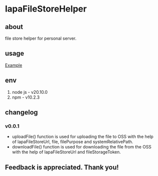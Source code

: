 # lapaFileStoreHelper

## about

file store helper for personal server.

## usage

[Example](./example.ts)

## env

1. node js - v20.10.0
2. npm - v10.2.3

## changelog

### v0.0.1

- uploadFile() function is used for uploading the file to OSS with the help of lapaFileStoreUrl, file, filePurpose and systemRelativePath.
- downloadFile() function is used for downloading the file from the OSS with the help of lapaFileStoreUrl and fileStorageToken.

## Feedback is appreciated. Thank you!
